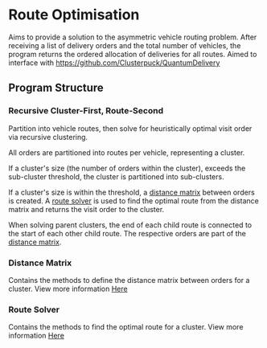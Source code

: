 # Route Optimisation

Aims to provide a solution to the asymmetric vehicle routing problem.
After receiving a list of delivery orders and the total number of vehicles, the program returns the ordered allocation of deliveries for all routes.
Aimed to interface with https://github.com/Clusterpuck/QuantumDelivery

## Program Structure

### Recursive Cluster-First, Route-Second

Partition into vehicle routes, then solve for heuristically optimal visit order via recursive clustering.

All orders are partitioned into routes per vehicle, representing a cluster.

If a cluster's size (the number of orders within the cluster), exceeds the sub-cluster threshold, the cluster is partitioned into sub-clusters.

If a cluster's size is within the threshold, a [distance matrix](#distance-matrix) between orders is created. A [route solver](#route-solver) is used to find the optimal route from the distance matrix and returns the visit order to the cluster.

When solving parent clusters, the end of each child route is connected to the start of each other child route. The respective orders are part of the [distance matrix](#distance-matrix).

### Distance Matrix

Contains the methods to define the distance matrix between orders for a cluster.
View more information [Here](distance_matrix/README.md)

### Route Solver

Contains the methods to find the optimal route for a cluster.
View more information [Here](route_solver/README.md)
